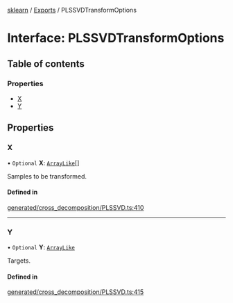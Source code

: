 [sklearn](../readme.md) / [Exports](../modules.md) / PLSSVDTransformOptions

# Interface: PLSSVDTransformOptions

## Table of contents

### Properties

- [X](PLSSVDTransformOptions.md#x)
- [Y](PLSSVDTransformOptions.md#y)

## Properties

### X

• `Optional` **X**: [`ArrayLike`](../modules.md#arraylike)[]

Samples to be transformed.

#### Defined in

[generated/cross_decomposition/PLSSVD.ts:410](https://github.com/transitive-bullshit/scikit-learn-ts/blob/367336a/packages/sklearn/src/generated/cross_decomposition/PLSSVD.ts#L410)

___

### Y

• `Optional` **Y**: [`ArrayLike`](../modules.md#arraylike)

Targets.

#### Defined in

[generated/cross_decomposition/PLSSVD.ts:415](https://github.com/transitive-bullshit/scikit-learn-ts/blob/367336a/packages/sklearn/src/generated/cross_decomposition/PLSSVD.ts#L415)
